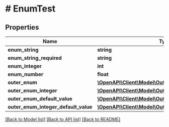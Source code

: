 # # EnumTest

## Properties

Name | Type | Description | Notes
------------ | ------------- | ------------- | -------------
**enum_string** | **string** |  | [optional]
**enum_string_required** | **string** |  |
**enum_integer** | **int** |  | [optional]
**enum_number** | **float** |  | [optional]
**outer_enum** | [**\OpenAPI\Client\Model\OuterEnum**](OuterEnum.md) |  | [optional]
**outer_enum_integer** | [**\OpenAPI\Client\Model\OuterEnumInteger**](OuterEnumInteger.md) |  | [optional]
**outer_enum_default_value** | [**\OpenAPI\Client\Model\OuterEnumDefaultValue**](OuterEnumDefaultValue.md) |  | [optional]
**outer_enum_integer_default_value** | [**\OpenAPI\Client\Model\OuterEnumIntegerDefaultValue**](OuterEnumIntegerDefaultValue.md) |  | [optional]

[[Back to Model list]](../../README.md#models) [[Back to API list]](../../README.md#endpoints) [[Back to README]](../../README.md)
